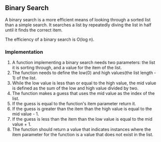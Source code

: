 ## Binary Search

A binary search is a more efficient means of looking through a sorted list than a simple search. It searches a list by repeatedly diving the list in half until it finds the correct item.

The efficiency of a binary search is O(log n).

### Implementation

1. A function implementing a binary search needs two parameters: the list it is sorting through, and a value for the item of the list.
2. The function needs to define the low(0) and high values(the list length - 1) of the list.
3. While the low value is less than or equal to the high value, the mid value is defined as the sum of the low and high value divided by two.
4. The function makes a guess that uses the mid value as the index of the list.
5. If the guess is equal to the function's item parameter return it.
6. If the guess is greater than the item than the high value is equal to the mid value - 1.
7. If the guess is less than the item than the low value is equal to the mid value + 1.
8. The function should return a value that indicates instances where the item parameter for the function is a value that does not exist in the list.
